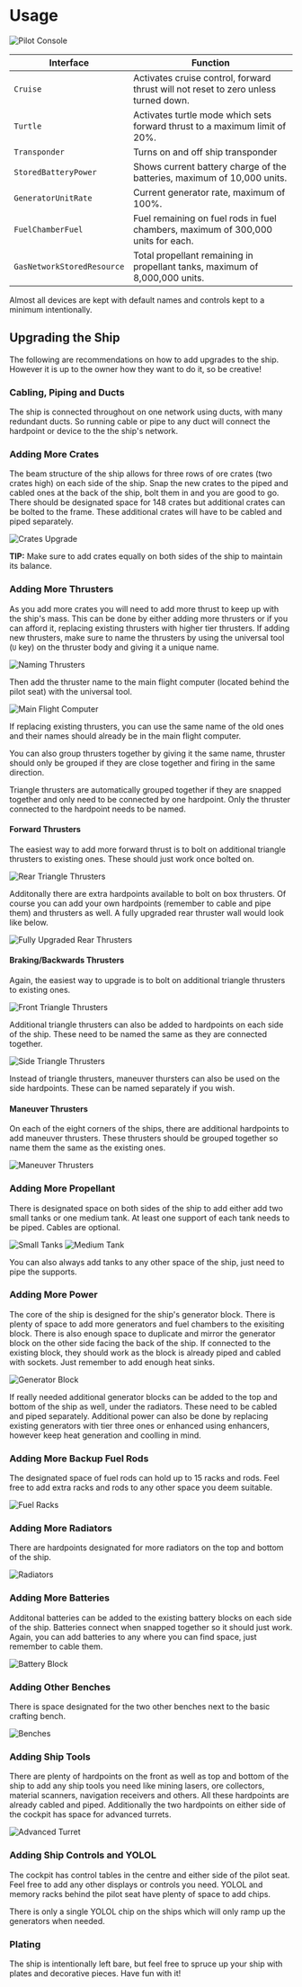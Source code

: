 # Usage

![Pilot Console](https://github.com/EGO-Tech/starbase-ships/raw/main/fledger/images/pilot_center_console.jpg)

<nord-table>

| Interface | Function |
|---|---|
| `Cruise` | Activates cruise control, forward thrust will not reset to zero unless turned down. |
| `Turtle` | Activates turtle mode which sets forward thrust to a maximum limit of 20%. |
| `Transponder` | Turns on and off ship transponder |
| `StoredBatteryPower` | Shows current battery charge of the batteries, maximum of 10,000 units. |
| `GeneratorUnitRate` | Current generator rate, maximum of 100%. |
| `FuelChamberFuel` | Fuel remaining on fuel rods in fuel chambers, maximum of 300,000 units for each. |
| `GasNetworkStoredResource` | Total propellant remaining in propellant tanks, maximum of 8,000,000 units. |

</nord-table>

Almost all devices are kept with default names and controls kept to a minimum intentionally.

## Upgrading the Ship

The following are recommendations on how to add upgrades to the ship. However it is up to the owner how they want to do it, so be creative!

### Cabling, Piping and Ducts

The ship is connected throughout on one network using ducts, with many redundant ducts. So running cable or pipe to any duct will connect the hardpoint or device to the the ship's network.

### Adding More Crates

The beam structure of the ship allows for three rows of ore crates (two crates high) on each side of the ship. Snap the new crates to the piped and cabled ones at the back of the ship, bolt them in and you are good to go. There should be designated space for 148 crates but additional crates can be bolted to the frame. These additional crates will have to be cabled and piped separately.

![Crates Upgrade](https://github.com/EGO-Tech/starbase-ships/raw/main/fledger/images/crates_upgrade.jpg)

<nord-banner variant="info">

**TIP:** Make sure to add crates equally on both sides of the ship to maintain its balance.

</nord-banner>

### Adding More Thrusters

As you add more crates you will need to add more thrust to keep up with the ship's mass. This can be done by either adding more thrusters or if you can afford it, replacing existing thrusters with higher tier thrusters. If adding new thrusters, make sure to name the thrusters by using the universal tool (`U` key) on the thruster body and giving it a unique name.

![Naming Thrusters](https://github.com/EGO-Tech/starbase-ships/raw/main/fledger/images/naming_thrusters.jpg)

Then add the thruster name to the main flight computer (located behind the pilot seat) with the universal tool.

![Main Flight Computer](https://github.com/EGO-Tech/starbase-ships/raw/main/fledger/images/main_flight_computer.jpg)

If replacing existing thrusters, you can use the same name of the old ones and their names should already be in the main flight computer.

You can also group thrusters together by giving it the same name, thruster should only be grouped if they are close together and firing in the same direction.

Triangle thrusters are automatically grouped together if they are snapped together and only need to be connected by one hardpoint. Only the thruster connected to the hardpoint needs to be named.

#### Forward Thrusters

The easiest way to add more forward thrust is to bolt on additional triangle thrusters to existing ones. These should just work once bolted on.

![Rear Triangle Thrusters](https://github.com/EGO-Tech/starbase-ships/raw/main/fledger/images/rear_triangle_thrusters.jpg)

Additonally there are extra hardpoints available to bolt on box thrusters. Of course you can add your own hardpoints (remember to cable and pipe them) and thrusters as well. A fully upgraded rear thruster wall would look like below.

![Fully Upgraded Rear Thrusters](https://github.com/EGO-Tech/starbase-ships/raw/main/fledger/images/rear_upgraded.jpg)

#### Braking/Backwards Thrusters

Again, the easiest way to upgrade is to bolt on additional triangle thrusters to existing ones.

![Front Triangle Thrusters](https://github.com/EGO-Tech/starbase-ships/raw/main/fledger/images/front_triangle_thrusters.jpg)

Additional triangle thrusters can also be added to hardpoints on each side of the ship. These need to be named the same as they are connected together.

![Side Triangle Thrusters](https://github.com/EGO-Tech/starbase-ships/raw/main/fledger/images/side_triangle_thrusters.jpg)

Instead of triangle thrusters, maneuver thursters can also be used on the side hardpoints. These can be named separately if you wish.

#### Maneuver Thrusters

On each of the eight corners of the ships, there are additional hardpoints to add maneuver thrusters. These thrusters should be grouped together so name them the same as the existing ones.

![Maneuver Thrusters](https://github.com/EGO-Tech/starbase-ships/raw/main/fledger/images/maneuver_upgraded.jpg)

### Adding More Propellant

There is designated space on both sides of the ship to add either add two small tanks or one medium tank. At least one support of each tank needs to be piped. Cables are optional.

![Small Tanks](https://github.com/EGO-Tech/starbase-ships/raw/main/fledger/images/small_tanks.jpg)
![Medium Tank](https://github.com/EGO-Tech/starbase-ships/raw/main/fledger/images/medium_tank.jpg)

You can also always add tanks to any other space of the ship, just need to pipe the supports.

### Adding More Power

The core of the ship is designed for the ship's generator block. There is plenty of space to add more generators and fuel chambers to the exisiting block. There is also enough space to  duplicate and mirror the generator block on the other side facing the back of the ship.
If connected to the existing block, they should work as the block is already piped and cabled with sockets. Just remember to add enough heat sinks.

![Generator Block](https://github.com/EGO-Tech/starbase-ships/raw/main/fledger/images/generator_block.jpg)

If really needed additional generator blocks can be added to the top and bottom of the ship as well, under the radiators. These need to be cabled and piped separately. Additional power can also be done by replacing existing generators with tier three ones or enhanced using enhancers, however keep heat generation and coolling in mind.

### Adding More Backup Fuel Rods

The designated space of fuel rods can hold up to 15 racks and rods. Feel free to add extra racks and rods to any other space you deem suitable.

![Fuel Racks](https://github.com/EGO-Tech/starbase-ships/raw/main/fledger/images/fuel_racks.jpg)

### Adding More Radiators

There are hardpoints designated for more radiators on the top and bottom of the ship.

![Radiators](https://github.com/EGO-Tech/starbase-ships/raw/main/fledger/images/radiators_upgraded.jpg)

### Adding More Batteries

Additonal batteries can be added to the existing battery blocks on each side of the ship. Batteries connect when snapped together so it should just work. Again, you can add batteries to any where you can find space, just remember to cable them.

![Battery Block](https://github.com/EGO-Tech/starbase-ships/raw/main/fledger/images/batteries_upgraded.jpg)

### Adding Other Benches

There is space designated for the two other benches next to the basic crafting bench.

![Benches](https://github.com/EGO-Tech/starbase-ships/raw/main/fledger/images/benches.jpg)

### Adding Ship Tools

There are plenty of hardpoints on the front as well as top and bottom of the ship to add any ship tools you need like mining lasers, ore collectors, material scanners, navigation receivers and others. All these hardpoints are already cabled and piped. Additionally the two hardpoints on either side of the cockpit has space for advanced turrets.

![Advanced Turret](https://github.com/EGO-Tech/starbase-ships/raw/main/fledger/images/advanced_turret.jpg)

### Adding Ship Controls and YOLOL

The cockpit has control tables in the centre and either side of the pilot seat. Feel free to add any other displays or controls you need. YOLOL and memory racks behind the pilot seat have plenty of space to add chips.

There is only a single YOLOL chip on the ships which will only ramp up the generators when needed.

### Plating

The ship is intentionally left bare, but feel free to spruce up your ship with plates and decorative pieces. Have fun with it!

